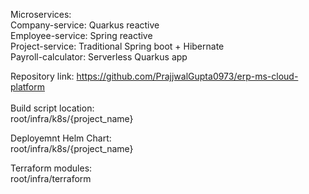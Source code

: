 Microservices:<br>
Company-service: Quarkus reactive <br>
Employee-service: Spring reactive <br>
Project-service: Traditional Spring boot + Hibernate <br>
Payroll-calculator: Serverless Quarkus app <br>

Repository link: https://github.com/PrajjwalGupta0973/erp-ms-cloud-platform <br> <br>
Build script location: <br>
root/infra/k8s/{project_name} <br>

Deployemnt Helm Chart: <br>
root/infra/k8s/{project_name} <br>

Terraform modules: <br>
root/infra/terraform <br>
